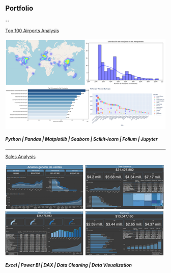 ## Portfolio 

--

[Top 100 Airports Analysis](https://github.com/Nicoalderete/Top100-Airports-Analysis)
<br><br>
<img src="assets/img/project_thumbnail.png?raw=true"/>

##### Python | Pandas | Matplotlib | Seaborn | Scikit-learn | Folium | Jupyter

---

[Sales Analysis](https://github.com/Nicoalderete/Coderhouse_Proyectos/tree/main/03_Proyecto_DataAnalytics_PowerBI)
<br><br>
<img src="assets/img/project2_thumbnail.png?raw=true"/>

##### Excel | Power BI | DAX | Data Cleaning | Data Visualization



